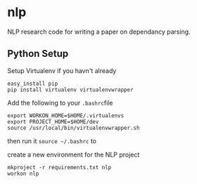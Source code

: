nlp
===

NLP research code for writing a paper on dependancy parsing.

Python Setup
------------

Setup Virtualenv if you havn't already

	easy_install pip
	pip install virtualenv virtualenvwrapper

Add the following to your `.bashrc`file

	export WORKON_HOME=$HOME/.virtualenvs
	export PROJECT_HOME=$HOME/dev
	source /usr/local/bin/virtualenvwrapper.sh

then run it `source ~/.bashrc` to 

create a new environment for the NLP project

	mkproject -r requirements.txt nlp
	workon nlp